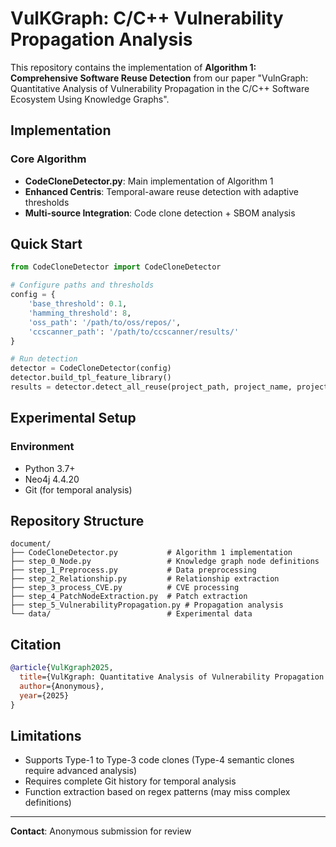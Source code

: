 # VulKGraph: C/C++ Vulnerability Propagation Analysis

This repository contains the implementation of **Algorithm 1: Comprehensive Software Reuse Detection** from our paper "VulnGraph: Quantitative Analysis of Vulnerability Propagation in the C/C++ Software Ecosystem Using Knowledge Graphs".


## Implementation

### Core Algorithm
- **CodeCloneDetector.py**: Main implementation of Algorithm 1
- **Enhanced Centris**: Temporal-aware reuse detection with adaptive thresholds  
- **Multi-source Integration**: Code clone detection + SBOM analysis


## Quick Start

```python
from CodeCloneDetector import CodeCloneDetector

# Configure paths and thresholds
config = {
    'base_threshold': 0.1,
    'hamming_threshold': 8,
    'oss_path': '/path/to/oss/repos/',
    'ccscanner_path': '/path/to/ccscanner/results/'
}

# Run detection
detector = CodeCloneDetector(config)
detector.build_tpl_feature_library()
results = detector.detect_all_reuse(project_path, project_name, project_author)
```

## Experimental Setup

### Environment
- Python 3.7+
- Neo4j 4.4.20
- Git (for temporal analysis)

## Repository Structure

```
document/
├── CodeCloneDetector.py           # Algorithm 1 implementation
├── step_0_Node.py                 # Knowledge graph node definitions
├── step_1_Preprocess.py           # Data preprocessing
├── step_2_Relationship.py         # Relationship extraction
├── step_3_process_CVE.py          # CVE processing
├── step_4_PatchNodeExtraction.py  # Patch extraction  
├── step_5_VulnerabilityPropagation.py # Propagation analysis
└── data/                          # Experimental data
```

## Citation

```bibtex
@article{VulKgraph2025,
  title={VulKgraph: Quantitative Analysis of Vulnerability Propagation in the C/C++ Software Ecosystem Using Knowledge Graphs},
  author={Anonymous},
  year={2025}
}
```

## Limitations

- Supports Type-1 to Type-3 code clones (Type-4 semantic clones require advanced analysis)
- Requires complete Git history for temporal analysis
- Function extraction based on regex patterns (may miss complex definitions)

---

**Contact**: Anonymous submission for review 